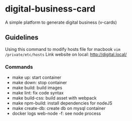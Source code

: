 # digital-business-card
A simple platform to generate digital business (v-cards)

## Guidelines

Using this command to modify hosts file for macbook `vim /private/etc/hosts`
Link website on local: http://digital.local/

### Commands

-  make up: start container
-  make down: stop container
-  make build: build images
-  make lint: fix code syntax
-  make build-css: build asset with webpack
-  make npm-build: install dependencies for nodeJS
-  make create-db: create db on mysql container
-  docker logs web-node -f: see node process
